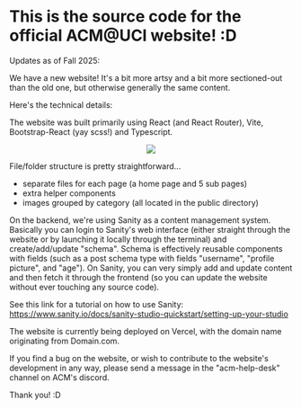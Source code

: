 # This is the source code for the official ACM@UCI website! :D 

Updates as of Fall 2025:

We have a new website!
It's a bit more artsy and a bit more sectioned-out than the old one, but otherwise generally the same content.

Here's the technical details:

The website was built primarily using React (and React Router), Vite, Bootstrap-React (yay scss!) and Typescript. 

<p align="center">
  <img src="https://skillicons.dev/icons?i=ts,react,nodejs,git,html,css,bootstrap,vite,sass&perline=9" />
</p>

File/folder structure is pretty straightforward...
- separate files for each page (a home page and 5 sub pages)
- extra helper components
- images grouped by category (all located in the public directory)

On the backend, we're using Sanity as a content management system.
Basically you can login to Sanity's web interface (either straight through the website or by launching it locally through the terminal) and create/add/update "schema". Schema is effectively reusable components with fields (such as a post schema type with fields "username", "profile picture", and "age"). On Sanity, you can very simply add and update content and then fetch it through the frontend (so you can update the website without ever touching any source code). 

See this link for a tutorial on how to use Sanity: https://www.sanity.io/docs/sanity-studio-quickstart/setting-up-your-studio 

The website is currently being deployed on Vercel, with the domain name originating from Domain.com.

If you find a bug on the website, or wish to contribute to the website's development in any way, please send a message in the "acm-help-desk" channel on ACM's discord.

Thank you! :D 

